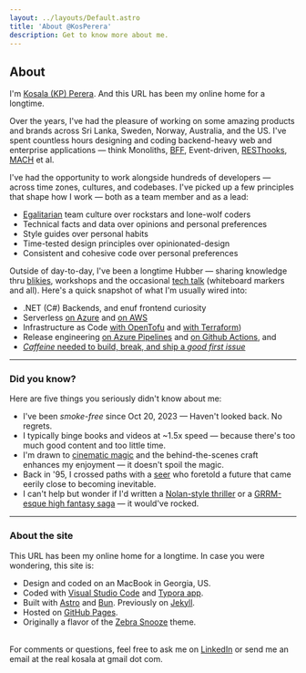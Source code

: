 ```yaml
---
layout: ../layouts/Default.astro
title: 'About @KosPerera'
description: Get to know more about me.
---
```


## About

I'm [Kosala (KP) Perera](https://www.linkedin.com/in/kosperera). And this URL has been my online home for a longtime.

Over the years, I've had the pleasure of working on some amazing products and brands across Sri Lanka, Sweden, Norway, Australia, and the US. I've spent countless hours designing and coding backend-heavy web and enterprise applications — think Monoliths, [BFF](https://www.reddit.com/r/node/comments/117phzn/comment/j9e691w/), Event-driven, [RESThooks](https://www.olioapps.com/blog/rest-hooks), [MACH](https://macharchitecture.com) et al.

I've had the opportunity to work alongside hundreds of developers — across time zones, cultures, and codebases. I've picked up a few principles that shape how I work — both as a team member and as a lead:

- [Egalitarian](https://en.wikipedia.org/wiki/Law_of_Jante) team culture over rockstars and lone-wolf coders
- Technical facts and data over opinions and personal preferences
- Style guides over personal habits
- Time-tested design principles over opinionated-design
- Consistent and cohesive code over personal preferences

Outside of day-to-day, I've been a longtime Hubber — sharing knowledge thru [blikies](/articles/), workshops and the occasional [tech talk](/talks/) (whiteboard markers and all). Here's a quick snapshot of what I'm usually wired into:

- .NET (C#) Backends, and enuf frontend curiosity
- Serverless [on Azure](https://azure.microsoft.com/en-us/solutions/serverless) and [on AWS](https://aws.amazon.com/serverless/)
- Infrastructure as Code [with OpenTofu](https://opentofu.org/docs/intro/) and  [with Terraform](https://developer.hashicorp.com/terraform#get-started))
- Release engineering [on Azure Pipelines](https://learn.microsoft.com/en-us/azure/devops/pipelines/get-started/key-pipelines-concepts?view=azure-devops) and [on Github Actions](https://docs.github.com/en/actions/get-started/understanding-github-actions), and
- [*Caffeine* needed to build, break, and ship a *good first issue*](https://producingoss.com/en/producingoss.html#starting-from-what-you-have)

---

### Did you know?

Here are five things you seriously didn't know about me:

- I've been *smoke-free* since Oct 20, 2023 — Haven't looked back. No regrets.
- I typically binge books and videos at ~1.5x speed — because there's too much good content and too little time.
- I'm drawn to [cinematic magic](https://www.ilm.com) and the behind-the-scenes craft enhances my enjoyment — it doesn't spoil the magic.
- Back in '95, I crossed paths with a [seer](https://www.dictionary.com/browse/seer) who foretold a future that came eerily close to becoming inevitable.
- I can't help but wonder if I'd written a [Nolan-style thriller](https://www.youtube.com/watch?v=67e_jl4flpE) or a [GRRM-esque high fantasy saga](https://www.youtube.com/watch?v=Vcy-EhkHXnE) — it would've rocked.

---

### About the site

This URL has been my online home for a longtime. In case you were wondering, this site is:

- Design and coded on an MacBook in Georgia, US.
- Coded with [Visual Studio Code](https://code.visualstudio.com) and [Typora app](https://support.typora.io/Typora-on-macOS/).
- Built with [Astro](https://astro.build) and [Bun](https://github.com/alertbox/try-bun/). Previously on [Jekyll](https://github.com/kosperera/kosperera.github/).
- Hosted on [GitHub Pages](https://docs.github.com/en/pages/getting-started-with-github-pages/configuring-a-publishing-source-for-your-github-pages-site#publishing-with-a-custom-github-actions-workflow).
- Originally a flavor of the [Zebra Snooze](https://github.com/alertbox/zebra-snooze) theme.

\
For comments or questions, feel free to ask me on [LinkedIn](https://www.linkedin.com/in/kosperera) or send me an email at the real kosala at gmail dot com.